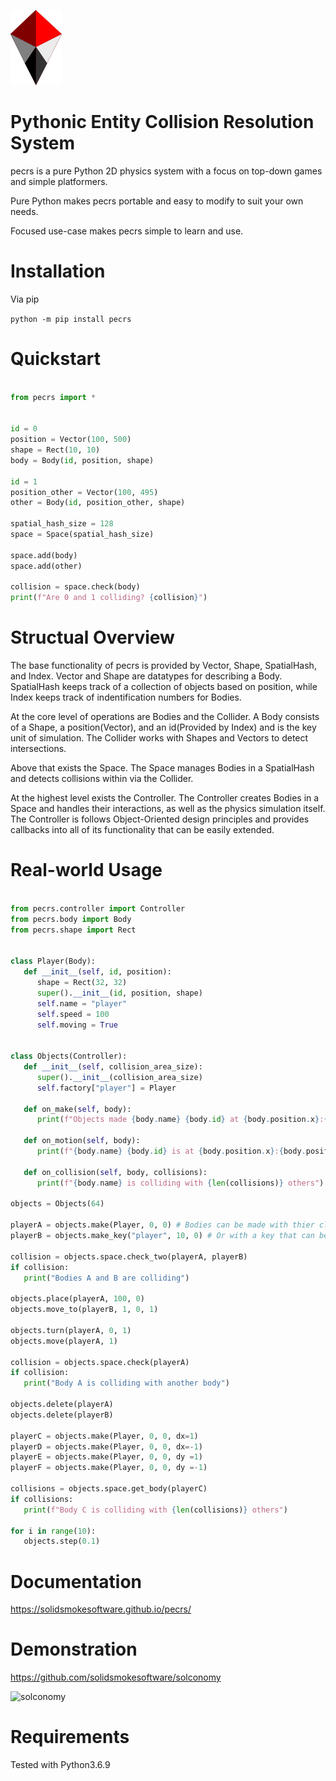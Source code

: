 ![logo](https://raw.githubusercontent.com/solidsmokesoftware/pecrs-py/master/logo.png)

# Pythonic Entity Collision Resolution System

pecrs is a pure Python 2D physics system with a focus on top-down games and simple platformers. 

Pure Python makes pecrs portable and easy to modify to suit your own needs.

Focused use-case makes pecrs simple to learn and use.

# Installation

Via pip

`python -m pip install pecrs`

# Quickstart
```python

from pecrs import *


id = 0
position = Vector(100, 500)
shape = Rect(10, 10)
body = Body(id, position, shape)

id = 1
position_other = Vector(100, 495)
other = Body(id, position_other, shape)

spatial_hash_size = 128
space = Space(spatial_hash_size)

space.add(body)
space.add(other)

collision = space.check(body)
print(f"Are 0 and 1 colliding? {collision}")
```

# Structual Overview

The base functionality of pecrs is provided by Vector, Shape, SpatialHash, and Index. Vector and Shape are datatypes for describing a Body. SpatialHash keeps track of a collection of objects based on position, while Index keeps track of indentification numbers for Bodies.

At the core level of operations are Bodies and the Collider. A Body consists of a Shape, a position(Vector), and an id(Provided by Index) and is the key unit of simulation. The Collider works with Shapes and Vectors to detect intersections.

Above that exists the Space. The Space manages Bodies in a SpatialHash and detects collisions within via the Collider.

At the highest level exists the Controller. The Controller creates Bodies in a Space and handles their interactions, as well as the physics simulation itself. The Controller is follows Object-Oriented design principles and provides callbacks into all of its functionality that can be easily extended. 

# Real-world Usage
```python

from pecrs.controller import Controller
from pecrs.body import Body
from pecrs.shape import Rect


class Player(Body):
   def __init__(self, id, position):
      shape = Rect(32, 32)
      super().__init__(id, position, shape)
      self.name = "player"
      self.speed = 100
      self.moving = True


class Objects(Controller):
   def __init__(self, collision_area_size):
      super().__init__(collision_area_size)
      self.factory["player"] = Player
      
   def on_make(self, body):
      print(f"Objects made {body.name} {body.id} at {body.position.x}:{body.position.y}")
      
   def on_motion(self, body):
      print(f"{body.name} {body.id} is at {body.position.x}:{body.position.y}")

   def on_collision(self, body, collisions):
      print(f"{body.name} is colliding with {len(collisions)} others")

objects = Objects(64)

playerA = objects.make(Player, 0, 0) # Bodies can be made with thier class
playerB = objects.make_key("player", 10, 0) # Or with a key that can be communicated easily over networks

collision = objects.space.check_two(playerA, playerB)
if collision:
   print("Bodies A and B are colliding")

objects.place(playerA, 100, 0)
objects.move_to(playerB, 1, 0, 1)

objects.turn(playerA, 0, 1)
objects.move(playerA, 1)

collision = objects.space.check(playerA)
if collision:
   print("Body A is colliding with another body")

objects.delete(playerA)
objects.delete(playerB)

playerC = objects.make(Player, 0, 0, dx=1)
playerD = objects.make(Player, 0, 0, dx=-1)
playerE = objects.make(Player, 0, 0, dy =1)
playerF = objects.make(Player, 0, 0, dy =-1)

collisions = objects.space.get_body(playerC)
if collisions:
   print(f"Body C is colliding with {len(collisions)} others")

for i in range(10):
   objects.step(0.1)

```

# Documentation

https://solidsmokesoftware.github.io/pecrs/

# Demonstration

https://github.com/solidsmokesoftware/solconomy

![solconomy](https://camo.githubusercontent.com/de20b3b2014d20a8746f7346e777e323586d5a35/68747470733a2f2f692e696d6775722e636f6d2f566277677664372e706e67)

# Requirements

Tested with Python3.6.9
